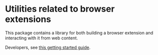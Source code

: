 # Utilities related to browser extensions

This package contains a library for both building a browser extension and
interacting with it from web content.

Developers, see [this getting started guide](docs/getting-started.md).
